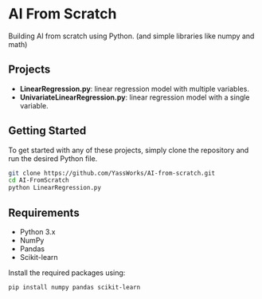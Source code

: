 

# AI From Scratch

Building AI from scratch using Python. (and simple libraries like numpy and math)

## Projects

- **LinearRegression.py**: linear regression model with multiple variables.
- **UnivariateLinearRegression.py**: linear regression model with a single variable.

## Getting Started

To get started with any of these projects, simply clone the repository and run the desired Python file.

```bash
git clone https://github.com/YassWorks/AI-from-scratch.git
cd AI-FromScratch
python LinearRegression.py
```

## Requirements

- Python 3.x
- NumPy
- Pandas
- Scikit-learn

Install the required packages using:

```bash
pip install numpy pandas scikit-learn
```